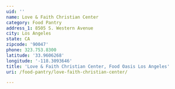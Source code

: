 ```yaml
---
uid: ''
name: Love & Faith Christian Center
category: Food Pantry
address_1: 8505 S. Western Avenue
city: Los Angeles
state: CA
zipcode: '90047'
phone: 323.753.8300
latitude: '33.9606268'
longitude: '-118.3093646'
title: 'Love & Faith Christian Center, Food Oasis Los Angeles'
uri: /food-pantry/love-faith-christian-center/

---
```


